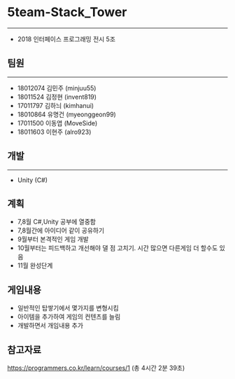 # 5team-Stack_Tower
***
* 2018 인터페이스 프로그래밍 전시 5조
## 팀원
***
*  18012074 김민주 (minjuu55)
*  18011524 김정현 (invent819)
*  17011797 김하늬 (kimhanui)
*  18010864 유명건 (myeonggeon99)
*  17011500 이동엽 (MoveSide)
*  18011603 이현주 (alro923)

## 개발
***
* Unity (C#)  

## 계획
* 7,8월 C#,Unity 공부에 열중함
* 7,8월간에 아이디어 같이 공유하기
* 9월부터 본격적인 게임 개발
* 10월부터는 피드백하고 개선해야 댈 점 고치기. 시간 많으면 다른게임 더 할수도 있음
* 11월 완성단계  

## 게임내용
* 일반적인 탑쌓기에서 몇가지를 변형시킴
* 아이템을 추가하여 게임의 컨텐츠를 늘림
* 개발하면서 개임내용 추가  

## 참고자료  
https://programmers.co.kr/learn/courses/1 (총 4시간 2분 39초)
